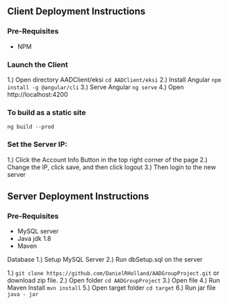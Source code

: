 ## Client Deployment Instructions

### Pre-Requisites
- NPM

### Launch the Client
1.) Open directory AADClient/eksi `cd AADClient/eksi`
2.) Install Angular `npm install -g @angular/cli`
3.) Serve Angular `ng serve`
4.) Open http://localhost:4200

### To build as a static site
`ng build --prod`

### Set the Server IP:
1.) Click the Account Info Button in the top right corner of the page
2.) Change the IP, click save, and then click logout
3.) Then login to the new server 


## Server Deployment Instructions
### Pre-Requisites
- MySQL server
- Java jdk 1.8
- Maven

Database
1.) Setup MySQL Server
2.) Run dbSetup.sql on the server

1.) `git clone https://github.com/DanielRHolland/AADGroupProject.git` or download zip file.
2.) Open folder `cd AADGroupProject`
3.) Open file 
4.) Run Maven Install `mvn install`
5.) Open target folder `cd target`
6.) Run jar file `java - jar `

